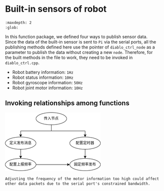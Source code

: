 # Built-in sensors of robot

```{toctree}
:maxdepth: 2
:glob:
```

In this function package, we defined four ways to publish sensor data. Since the data of the built-in sensor is sent to `Pi` via the serial ports, all the publishing methods defined here use the pointer of `diablo_ctrl_node` as a parameter to publish the data without creating a new `node`. Therefore, for the built methods in the file to work, they need to be invoked in `diablo_ctrl.cpp`.

- Robot battery information: `1Hz`
- Robot status information: `10Hz`
- Robot gyroscope information: `50Hz`
- Robot joint motor information: `10Hz`

## Invoking relationships among functions

![sensor_flow_chart](../../../_static/flow_chart/sensor_flow_chart.png)

```{warning}
Adjusting the frequency of the motor information too high could affect other data packets due to the serial port's constrained bandwidth.
```